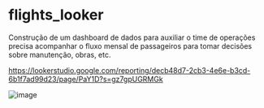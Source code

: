 # flights_looker
Construção de um dashboard de dados para auxiliar o time de operações precisa acompanhar o fluxo mensal de passageiros para tomar decisões sobre manutenção, obras, etc. 

https://lookerstudio.google.com/reporting/decb48d7-2cb3-4e6e-b3cd-6b1f7ad99d23/page/PaY1D?s=gz7gpUGRMGk

![image](https://github.com/Maia-Polonio/flights_looker/assets/131725481/650f2fdf-ae61-4181-8383-dc37ebaf26c1)
